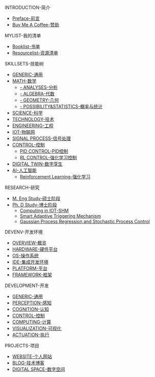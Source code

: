 <!--
This sidebar serves as the entrance of all the contents, and it can be used to configure the visibility of certain contents.
-->
INTRODUCTION-简介
- [Preface-前言](README.md)
- [Buy Me A Coffee-赞助](/ABOUT/Buy_me_a_coffee.md)

MYLIST-我的清单
- [Booklist-书单](/MYLIST/mybooklist.md)
- [Resourcelist-资源清单](/MYLIST/myresourcelist.md)

SKILLSETS-技能树
- [GENERIC-通用](/SKILLSETS/GENERIC/generic.md)
- [MATH-数学](/SKILLSETS/MATH/math.md)
  - [- ANALYSES-分析](/SKILLSETS/MATH/ANALYSES/analyses.md)
  - [- ALGEBRA-代数](/SKILLSETS/MATH/ALGEBRA/algebra.md)
  - [- GEOMETRY-几何](/SKILLSETS/MATH/GEOMETRY/geometry.md)
  - [- POSSIBILITY&STATISTICS-概率与统计](/SKILLSETS/MATH/POSSIBILITY&STATISTICS/possibility&statistics.md)
- [SCIENCE-科学](/SKILLSETS/SCIENCE/science.md)
- [TECHNOLOGY-技术](/SKILLSETS/TECHNOLOGY/technology.md)
- [ENGINEERING-工程](/SKILLSETS/ENGINEERING/engineering.md)
- [IOT-物联网](/SKILLSETS/IOT/iot.md)
- [SIGNAL PROCESS-信号处理](/SKILLSETS/SIGNAL_PROCESS/signalprocess.md)
- [CONTROL-控制](/SKILLSETS/CONTROL/control.md)
  - [PID CONTROL-PID控制](/SKILLSETS/CONTROL/PID/pid.md)
  - [RL CONTROL-强化学习控制](/SKILLSETS/CONTROL/RL_CONTROL/rl_control.md)
- [DIGITAL TWIN-数字孪生](SKILLSETS/DIGITAL_TWIN/digital_twin.md)
- [AI-人工智能](/SKILLSETS/AI/ai.md)
  - [Reinforcement Learning-强化学习](/SKILLSETS/AI/RL/rl.md)

RESEARCH-研究
- [M. Eng Study-硕士阶段](/RESEARCH/MENG/MEng.md)
- [Ph. D Study-博士阶段](/RESEARCH/PHD/PhD.md)
  - [Computing in IOT-SHM](/RESEARCH/PHD/Computing_IOT_SHM/computing_iot_shm.md)
  - [Smart Adaptive Triggering Mechanism](/RESEARCH/PHD/Smart_Adaptive_Triggering_Mechanism/satm.md)
  - [Gaussian Process Regression and Stochastic Process Control](/RESEARCH/PHD/GPR-SPC/gprspc.md)

DEVENV-开发环境
- [OVERVIEW-概览](/DEVENV/devenv.md)
- [HARDWARE-硬件平台](/DEVENV/HARDWARE/hardware.md)
- [OS-操作系统](/DEVENV/OS/os.md)
- [IDE-集成开发环境](/DEVENV/IDE/ide.md)
- [PLATFORM-平台](/DEVENV/PLATFORM/platform.md)
- [FRAMEWORK-框架](/DEVENV/FRAMEWORK/framework.md)

DEVELOPMENT-开发
- [GENERIC-通用](/DEVELOPMENT/GENERIC/generic.md)
- [PERCEPTION-感知](/DEVELOPMENT/PERCEPTION/perception.md)
- [COGNITION-认知](/DEVELOPMENT/COGNITION/cognition.md)
- [CONTROL-控制](/DEVELOPMENT/CONTROL/control.md)
- [COMPUTING-计算](/DEVELOPMENT/COMPUTING/computing.md)
- [VISUALIZATION-可视化](/DEVELOPMENT/VISUALIZATION/visualization.md)
- [ACTUATION-执行](/DEVELOPMENT/ACTUATION/actuation.md)

PROJECTS-项目
- [WEBSITE-个人网站](/PROJECTS/WEBSITE/website.md)
- [BLOG-技术博客](/PROJECTS/BLOG/blog.md)
- [DIGITAL SPACE-数字空间](/PROJECTS/DIGITAL_SPACE/digital_space.md)

